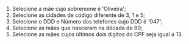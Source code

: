 1. Selecione a mãe cujo sobrenome é 'Oliveira';
2. Selecione as cidades de código diferente de 3, 1 e 5; 
3. Selecione o DDD e Número dos telefones cujo DDD é '047'; 
4. Selecione as mães que nasceram na década de 90; 
5. Selecione as mães cujos últimos dois digitos do CPF seja igual a 13.  